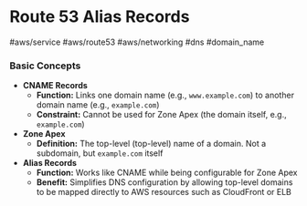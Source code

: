 # Route 53 Alias Records

#aws/service #aws/route53 #aws/networking #dns #domain_name

### Basic Concepts
- **CNAME Records**
  - **Function:** Links one domain name (e.g., `www.example.com`) to another domain name (e.g., `example.com`)
  - **Constraint:** Cannot be used for Zone Apex (the domain itself, e.g., `example.com`)
- **Zone Apex**
  - **Definition:** The top-level (top-level) name of a domain. Not a subdomain, but `example.com` itself
- **Alias Records**
  - **Function:** Works like CNAME while being configurable for Zone Apex
  - **Benefit:** Simplifies DNS configuration by allowing top-level domains to be mapped directly to AWS resources such as CloudFront or ELB 